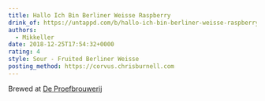 ```yaml
---
title: Hallo Ich Bin Berliner Weisse Raspberry
drink_of: https://untappd.com/b/hallo-ich-bin-berliner-weisse-raspberry-mikkeller/1823604
authors:
  - Mikkeller
date: 2018-12-25T17:54:32+0000
rating: 4
style: Sour - Fruited Berliner Weisse
posting_method: https://corvus.chrisburnell.com
---
```


Brewed at [De Proefbrouwerij](https://untappd.com/DeProefbrouwerij)
